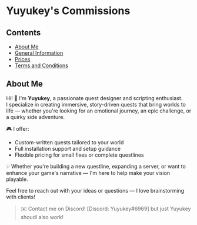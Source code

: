 # Yuyukey's Commissions

## Contents

- [About Me](#about-me)
- [General Information](#information)
- [Prices](#prices)
- [Terms and Conditions](#terms)

## About Me

Hi! 👋 I'm **Yuyukey**, a passionate quest designer and scripting enthusiast.  
I specialize in creating immersive, story-driven quests that bring worlds to life — whether you're looking for an emotional journey, an epic challenge, or a quirky side adventure.

🎮 I offer:
- Custom-written quests tailored to your world
- Full installation support and setup guidance
- Flexible pricing for small fixes or complete questlines

💡 Whether you're building a new questline, expanding a server, or want to enhance your game's narrative — I'm here to help make your vision playable.

Feel free to reach out with your ideas or questions — I love brainstorming with clients!

> ✉️ Contact me on Discord! [Discord: Yuyukey#6969] but just Yuyukey shoudl also work!
